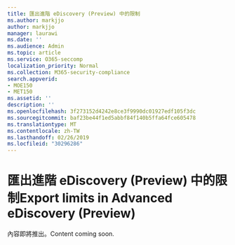 ```yaml
---
title: 匯出進階 eDiscovery (Preview) 中的限制
ms.author: markjjo
author: markjjo
manager: laurawi
ms.date: ''
ms.audience: Admin
ms.topic: article
ms.service: O365-seccomp
localization_priority: Normal
ms.collection: M365-security-compliance
search.appverid:
- MOE150
- MET150
ms.assetid: ''
description: ''
ms.openlocfilehash: 3f273152d4242e8ce3f9990dc01927edf105f3dc
ms.sourcegitcommit: baf23be44f1ed5abbf84f140b5ffa64fce605478
ms.translationtype: MT
ms.contentlocale: zh-TW
ms.lasthandoff: 02/26/2019
ms.locfileid: "30296286"
---
```

# <a name="export-limits-in-advanced-ediscovery-preview"></a><span data-ttu-id="de218-102">匯出進階 eDiscovery (Preview) 中的限制</span><span class="sxs-lookup"><span data-stu-id="de218-102">Export limits in Advanced eDiscovery (Preview)</span></span>

<span data-ttu-id="de218-103">內容即將推出。</span><span class="sxs-lookup"><span data-stu-id="de218-103">Content coming soon.</span></span>
